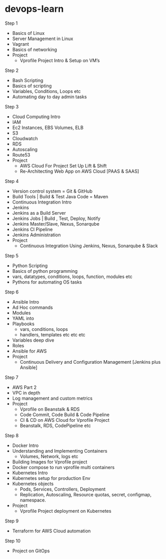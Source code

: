 # devops-learn

Step 1
- Basics of Linux
- Server Management in Linux
- Vagrant
- Basics of networking
- Project
  - Vprofile Project Intro & Setup on VM’s

Step 2
- Bash Scripting
- Basics of scripting
- Variables, Conditions, Loops etc
- Automating day to day admin tasks

Step 3
- Cloud Computing Intro
- IAM
- Ec2 Instances, EBS Volumes, ELB
- S3
- Cloudwatch
- RDS
- Autoscaling
- Route53
- Project
  - AWS Cloud For Project Set Up Lift & Shift
  - Re-Architecting Web App on AWS Cloud [PAAS & SAAS]

Step 4
- Version control system = Git & GitHub
- Build Tools | Build & Test Java Code = Maven
- Continuous Integration Intro
- Jenkins
- Jenkins as a Build Server
- Jenkins Jobs | Build , Test, Deploy, Notify
- Jenkins Master/Slave, Nexus, Sonarqube
- Jenkins CI Pipeline
- Jenkins Administration
- Project
  - Continuous Integration Using Jenkins, Nexus, Sonarqube & Slack

Step 5
- Python Scripting
- Basics of python programming
- vars, datatypes, conditions, loops, function, modules etc
- Pythons for automating OS tasks

Step 6
- Ansible Intro
- Ad Hoc commands
- Modules
- YAML into
- Playbooks
  - vars, conditions, loops
  - handlers, templates etc etc etc
- Variables deep dive
- Roles
- Ansible for AWS
- Project
  - Continuous Delivery and Configuration Management [Jenkins plus Ansible]

Step 7
- AWS Part 2
- VPC in depth
- Log management and custom metrics
- Project
  - Vprofile on Beanstalk & RDS
  - Code Commit, Code Build & Code Pipeline
  - CI & CD on AWS Cloud for Vprofile Project
  - Beanstalk, RDS, CodePipeline etc

Step 8
- Docker Intro
- Understanding and Implementing Containers
  - Volumes, Network, logs etc
- Building Images for Vprofile project
- Docker compose to run vprofile multi containers
- Kubernetes Intro
- Kubernetes setup for production Env
- Kubernetes objects
  - Pods, Services, Controllers, Deployment
  - Replication, Autoscaling, Resource quotas, secret, configmap, namespace.
- Project
  - Vprofile Project deployment on Kubernetes

Step 9
- Terraform for AWS Cloud automation

Step 10
- Project on GitOps
